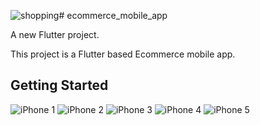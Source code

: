 ![shopping](https://github.com/user-attachments/assets/83faa4bc-96a5-4c90-8528-cbd565947401)# ecommerce_mobile_app

A new Flutter project.


This project is a Flutter based Ecommerce mobile app.

## Getting Started

![iPhone 1](https://github.com/Sabbir-Abdullah/Shopping/assets/105972343/d0b4cca4-46ea-412e-9fcf-3b4a3fee455a)
![iPhone 2](https://github.com/Sabbir-Abdullah/Shopping/assets/105972343/355bb4a5-174c-4ffe-8186-3e79f3e5eb89)
![iPhone 3](https://github.com/Sabbir-Abdullah/Shopping/assets/105972343/eda2c866-0bb5-4fb9-8f18-13414d9709ac)
![iPhone 4](https://github.com/Sabbir-Abdullah/Shopping/assets/105972343/c05fcb71-c346-42c0-a0cd-9a92f2cbc4cc)
![iPhone 5](https://github.com/Sabbir-Abdullah/Shopping/assets/105972343/1e39a5b7-85c0-46ae-a054-63bb842d99b2)

